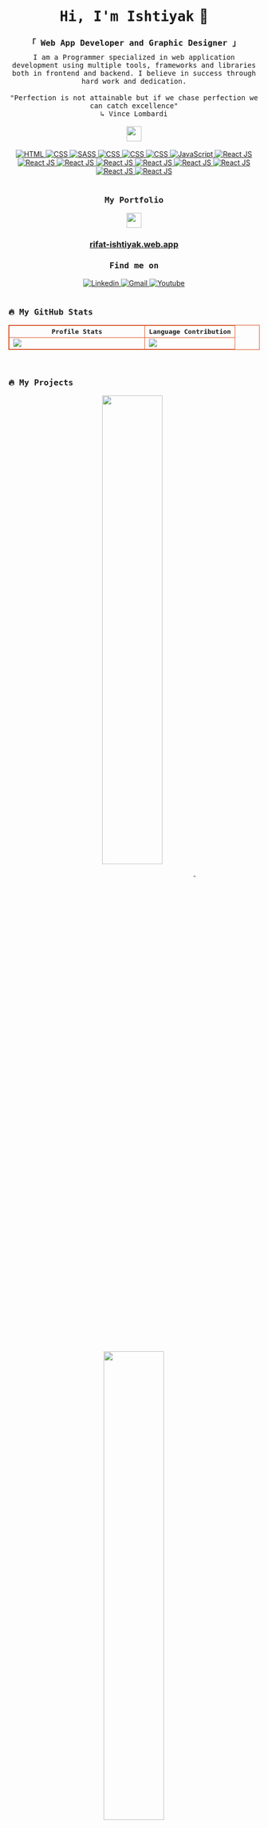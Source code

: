 <!---
Rifat-Ishtiyak/Rifat-Ishtiyak is a ✨ special ✨ repository because its `README.md` (this file) appears on your GitHub profile.
You can click the Preview link to take a look at your changes.
--->

<!-- <img src="https://user-images.githubusercontent.com/56845656/193446370-a1ae66c8-e20f-4225-989d-091ada741ffd.jpg" alt="Hello world"> -->
<h1 align="center"><samp>Hi, I'm <b style="margin-right:10px">Ishtiyak</b></samp>👋
</h1>

<div align="center">
    <samp>
        <h3 style="margin-bottom:10px"><b>「 Web App Developer and Graphic Designer 」</b>
        </h3>
    </samp>
    <samp>I am a Programmer specialized in web application development using multiple tools, frameworks and libraries both in frontend and backend. I believe in success through hard work and dedication.</samp>
    <br>
    <br>
    <samp>"Perfection is not attainable but if we chase perfection we can catch excellence"
    </samp>
    <div align="center"><samp> ↳ Vince Lombardi</samp></div>
    <br>
    <img src = "https://media2.giphy.com/media/QssGEmpkyEOhBCb7e1/giphy.gif?cid=ecf05e47a0n3gi1bfqntqmob8g9aid1oyj2wr3ds3mg700bl&rid=giphy.gif" width='30'/>
    <br>
    <br>
    <!-- HTML -->
    <a href="https://github.com/ishtiyak98?tab=repositories" target="_blank"><img alt="HTML"
                    src="https://img.shields.io/badge/-HTML-E34F26?style=flat-square&logo=HTML5&logoColor=white">
    </a>
    <!-- CSS -->
    <a href="https://github.com/ishtiyak98?tab=repositories" target="_blank"><img alt="CSS"
                    src="https://img.shields.io/badge/-CSS-1572B6?style=flat-square&logo=CSS3&logoColor=white">
    </a>
    <!-- SASS -->
    <a href="https://github.com/ishtiyak98?tab=repositories" target="_blank"><img alt="SASS"
                    src="https://img.shields.io/badge/-SASS-CD669A?style=flat-square&logo=SASS&logoColor=white">
    </a>
    <!-- Tailwind -->
    <a href="https://github.com/ishtiyak98?tab=repositories" target="_blank"><img alt="CSS"
                    src="https://img.shields.io/badge/-Tailwind-06B6D4?style=flat-square&logo=tailwind css&logoColor=white">
    </a>
    <!-- Bootstrap -->
    <a href="https://github.com/ishtiyak98?tab=repositories" target="_blank"><img alt="CSS"
                    src="https://img.shields.io/badge/-Bootstrap-7952B3?style=flat-square&logo=bootstrap&logoColor=white">
    </a>
    <!-- Material UI -->
    <a href="https://github.com/ishtiyak98?tab=repositories" target="_blank"><img alt="CSS"
                    src="https://img.shields.io/badge/-Material UI -007FFF?style=flat-square&logo=mui&logoColor=white">
    </a>
    <!-- JavaScript -->
    <a href="https://github.com/ishtiyak98?tab=repositories" target="_blank"><img alt="JavaScript"
                    src="https://img.shields.io/badge/-JavaScript-F7DF1E?style=flat-square&logo=JavaScript&logoColor=white">
    </a>
    <!-- React JS -->
    <a href="https://github.com/ishtiyak98?tab=repositories" target="_blank"><img alt="React JS"
                    src="https://img.shields.io/badge/-React JS-20232A?style=flat-square&logo=react&logoColor=blue">
    </a>
    <!-- React Router -->
    <a href="https://github.com/ishtiyak98?tab=repositories" target="_blank"><img alt="React JS"
                    src="https://img.shields.io/badge/-React Router-critical?style=flat-square&logo=react router&logoColor=white">
    </a>
    <!-- React Redux -->
    <a href="https://github.com/ishtiyak98?tab=repositories" target="_blank"><img alt="React JS"
                    src="https://img.shields.io/badge/-Redux-critical?style=flat-square&logo=redux&logoColor=white">
    </a>
    <!-- Firebase -->
    <a href="https://github.com/ishtiyak98?tab=repositories" target="_blank"><img alt="React JS"
                    src="https://img.shields.io/badge/-Firebase-FFCA28?style=flat-square&logo=firebase&logoColor=white">
    </a>
    <!-- Node JS -->
    <a href="https://github.com/ishtiyak98?tab=repositories" target="_blank"><img alt="React JS"
                    src="https://img.shields.io/badge/-Node JS-339933?style=flat-square&logo=fastapi&logoColor=white">
    </a>
     <!-- Express -->
    <a href="https://github.com/ishtiyak98?tab=repositories" target="_blank"><img alt="React JS"
                    src="https://img.shields.io/badge/-Express JS-000000?style=flat-square&logo=express&logoColor=white">
    </a>
    <!-- REST API -->
    <a href="https://github.com/ishtiyak98?tab=repositories" target="_blank"><img alt="React JS"
                    src="https://img.shields.io/badge/-REST API-009688?style=flat-square&logo=fastapi&logoColor=white">
    </a>
    <!-- MongoDB -->
    <a href="https://github.com/ishtiyak98?tab=repositories" target="_blank"><img alt="React JS"
                    src="https://img.shields.io/badge/-MongoDB-47A248?style=flat-square&logo=mongodb&logoColor=white">
    </a>
    <!-- Mysql -->
    <a href="https://github.com/ishtiyak98?tab=repositories" target="_blank"><img alt="React JS"
                    src="https://img.shields.io/badge/-MySQL-4479A1?style=flat-square&logo=mysql&logoColor=white">
    </a>

</div>
<br/>
<div>
    <div align="center">
         <h3><samp><b>My Portfolio</b></samp></h3>
         <img src="https://media.giphy.com/media/1gir7STPb7pC675MLl/giphy.gif" width="30"/>
         <h3><a href="https://rifat-ishtiyak.web.app/" target="_blank">rifat-ishtiyak.web.app</a></h3>
    </div>
    <div align="center">
         <h3><samp><b>Find me on</b></samp></h3>
         <!-- Linkedin -->
        <a href="http://www.linkedin.com/in/rifat-ishtiyak/" target="_blank"><img alt="Linkedin"
                src="https://img.shields.io/badge/-Linkedin-0A66C2?style=flat-square&logo=Linkedin&logoColor=white">
        </a>
        <!-- Gmail -->
        <a href="mailto:rifatishtiyak@gmail.com" target="_blank"><img alt="Gmail"
                src="https://img.shields.io/badge/-Gmail-EA4335?style=flat-square&logo=Gmail&logoColor=white">
        </a>
        <!-- Behance -->
        <a href="https://www.behance.net/rifatishtiyak" target="_blank"><img alt="Youtube"
                src="https://img.shields.io/badge/-Behance-1769FF?style=flat-square&logo=behance&logoColor=white">
        </a>
    </div>
    <br/>
    <div>
        <h3><samp>🔥 <b>My GitHub Stats</b><samp></h3>
        <center>
            <table border="0" style="border: 1px solid #d8572b">
                <tr >
                    <th style="text-align: center; border: 1px solid #d8572b">
                        <samp>Profile Stats</samp>
                    </th>
                    <th style="text-align: center; border: 1px solid #d8572b">
                        <samp>Language Contribution</samp>
                    </th>
                </tr>
                <tr>
                    <td style="width: 60%; border: 1px solid #d8572b">
                        <img src="https://github-readme-stats.vercel.app/api?username=ishtiyak98&show_icons=true&theme=codeSTACKr"> 
                    </td>
                    <td style="width: 40%; border: 1px solid #d8572b">
                        <img src="https://github-readme-stats.vercel.app/api/top-langs/?username=ishtiyak98&langs_count=10&theme=codeSTACKr&layout=compact"> 
                    </td>
                </tr>
            </table>
        </center>
    </div>
</div>

<!--!--- Github Stat -->
 <br/>
<h3><samp>🔥 <b>My Projects</b><samp></h3>

<p align="center">
    <a href="https://github.com/ishtiyak98/craftshand-client">
    <img width='49%' align="center"src="https://github-readme-stats.vercel.app/api/pin/?username=ishtiyak98&repo=craftshand-client&border_color=84CC16&bg_color=0D1117&title_color=C9D1D9&text_color=8B949E&icon_color=84CC16" />
    </a>
    <span>&nbsp;</span>
    <a href="https://github.com/ishtiyak98/furniture-house">
    <img width='49%' align="center"src="https://github-readme-stats.vercel.app/api/pin/?username=ishtiyak98&repo=furniture-house&border_color=84CC16&bg_color=0D1117&title_color=C9D1D9&text_color=8B949E&icon_color=84CC16" />
    </a>
</p>

<p align="center">
    <a href="https://github.com/ishtiyak98/tooth-care">
    <img width='49%' align="center"src="https://github-readme-stats.vercel.app/api/pin/?username=ishtiyak98&repo=tooth-care&border_color=84CC16&bg_color=0D1117&title_color=C9D1D9&text_color=8B949E&icon_color=84CC16" />
    </a>
    <span>&nbsp;</span>
    <a href="https://github.com/ishtiyak98/Nimontron-Convention-Center">
    <img width='49%' align="center"src="https://github-readme-stats.vercel.app/api/pin/?username=ishtiyak98&repo=Nimontron-Convention-Center&border_color=84CC16&bg_color=0D1117&title_color=C9D1D9&text_color=8B949E&icon_color=84CC16" />
    </a>
</p>

<details>
    <summary>
        <samp>More Projects</samp>
    </summary>
    <p align="center">
    <a href="https://github.com/ishtiyak98/tooth-care">
    <img width='49%' align="center"src="https://github-readme-stats.vercel.app/api/pin/?username=ishtiyak98&repo=covid19-tracker&border_color=84CC16&bg_color=0D1117&title_color=C9D1D9&text_color=8B949E&icon_color=84CC16" />
    </a>
    <span>&nbsp;</span>
    <a href="https://github.com/ishtiyak98/e-school">
    <img width='49%' align="center"src="https://github-readme-stats.vercel.app/api/pin/?username=ishtiyak98&repo=e-school&border_color=84CC16&bg_color=0D1117&title_color=C9D1D9&text_color=8B949E&icon_color=84CC16" />
    </a>
</p>
</details>

![](https://komarev.com/ghpvc/?username=Rifat-Ishtiyak&color=brightgreen)

<!-- <img src="https://media.giphy.com/media/qgQUggAC3Pfv687qPC/giphy.gif"> -->
